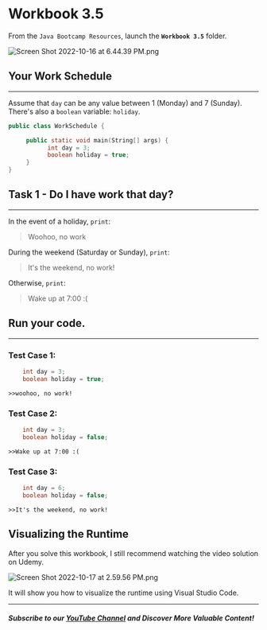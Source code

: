 # Workbook 3.5

From the `Java Bootcamp Resources`, launch the **`Workbook 3.5`** folder.

![Screen Shot 2022-10-16 at 6.44.39 PM.png](https://firebasestorage.googleapis.com/v0/b/learnthepart-75aed.appspot.com/o/images%2Fdd27cafe-ec54-44bd-93b6-111b96de713e?alt=media&token=ae82e428-1c88-4cc5-b7b1-0251b65bbfd6)



## Your Work Schedule
------------------

Assume that `day` can be any value between 1 (Monday) and 7 (Sunday). There's also a `boolean` variable: `holiday`.

```java
public class WorkSchedule {

     public static void main﻿(﻿String[] args﻿) {
           int day = 3;
           boolean holiday = true;                ﻿ ﻿
     }
}

```

## Task 1 - Do I have work that day?
---------------------------------

In the event of a holiday, `print`:

> Woohoo, no work

During the weekend (Saturday or Sunday), `print`:

> It's the weekend, no work!

Otherwise, `print`:

> Wake up at 7:00 :(

## Run your code.
--------------

### Test Case 1:
```java
    int day = 3;
    boolean holiday = true;                ﻿ ﻿
```

`>>woohoo, no work!`

### Test Case 2:

```java
    int day = 3;
    boolean holiday = false;                ﻿ ﻿
```

`>>Wake up at 7:00 :(`

### Test Case 3:

```java
    int day = 6;
    boolean holiday = false;                ﻿ ﻿
```
`>>It's the weekend, no work!`

## Visualizing the Runtime

After you solve this workbook, I still recommend watching the video solution on Udemy.

![Screen Shot 2022-10-17 at 2.59.56 PM.png](https://firebasestorage.googleapis.com/v0/b/learnthepart-75aed.appspot.com/o/images%2Fc712b067-a1f0-4262-a588-11a0e619048d?alt=media&token=a79884ca-69f0-42ad-b821-cfcfe5391d26)

It will show you how to visualize the runtime using Visual Studio Code.

----------
##### Subscribe to our [YouTube Channel](https://www.youtube.com/@RayanSlim087?sub_confirmation=1) and Discover More Valuable Content!
